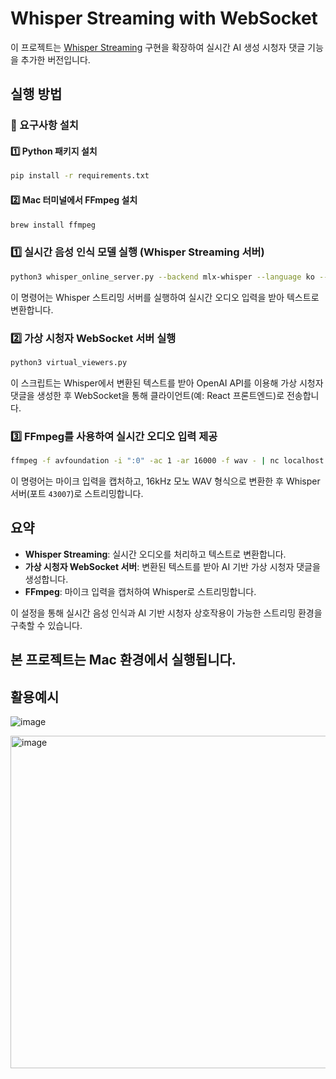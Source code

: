 # Whisper Streaming with WebSocket

이 프로젝트는 [Whisper Streaming](https://github.com/ufal/whisper_streaming) 구현을 확장하여 실시간 AI 생성 시청자 댓글 기능을 추가한 버전입니다.

## 실행 방법

### 📌 요구사항 설치
#### 1️⃣ **Python 패키지 설치**
```bash
pip install -r requirements.txt
```
#### 2️⃣ **Mac 터미널에서 FFmpeg 설치**
```bash
brew install ffmpeg
```

### 1️⃣ 실시간 음성 인식 모델 실행 (Whisper Streaming 서버)
```bash
python3 whisper_online_server.py --backend mlx-whisper --language ko --vac --model small
```
이 명령어는 Whisper 스트리밍 서버를 실행하여 실시간 오디오 입력을 받아 텍스트로 변환합니다.

### 2️⃣ 가상 시청자 WebSocket 서버 실행
```bash
python3 virtual_viewers.py
```
이 스크립트는 Whisper에서 변환된 텍스트를 받아 OpenAI API를 이용해 가상 시청자 댓글을 생성한 후 WebSocket을 통해 클라이언트(예: React 프론트엔드)로 전송합니다.

### 3️⃣ FFmpeg를 사용하여 실시간 오디오 입력 제공
```bash
ffmpeg -f avfoundation -i ":0" -ac 1 -ar 16000 -f wav - | nc localhost 43007
```
이 명령어는 마이크 입력을 캡처하고, 16kHz 모노 WAV 형식으로 변환한 후 Whisper 서버(포트 `43007`)로 스트리밍합니다.

## 요약

- **Whisper Streaming**: 실시간 오디오를 처리하고 텍스트로 변환합니다.
- **가상 시청자 WebSocket 서버**: 변환된 텍스트를 받아 AI 기반 가상 시청자 댓글을 생성합니다.
- **FFmpeg**: 마이크 입력을 캡처하여 Whisper로 스트리밍합니다.

이 설정을 통해 실시간 음성 인식과 AI 기반 시청자 상호작용이 가능한 스트리밍 환경을 구축할 수 있습니다.

##  본 프로젝트는 Mac 환경에서 실행됩니다.


## 활용예시

![image](https://github.com/user-attachments/assets/bd6e8f2c-1144-42e3-95dc-1b83ab1976de)


<img width="532" alt="image" src="https://github.com/user-attachments/assets/908a6201-bd8b-4f02-a4f5-9c522ecf6a73" />


